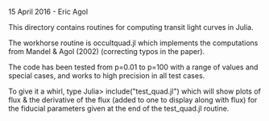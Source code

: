 15 April 2016 - Eric Agol

This directory contains routines for computing transit light
curves in Julia.

The workhorse routine is occultquad.jl which implements the
computations from Mandel & Agol (2002) (correcting typos in
the paper).

The code has been tested from p=0.01 to p=100 with a range
of values and special cases, and works to high precision in
all test cases.

To give it a whirl, type Julia> include("test_quad.jl")
which will show plots of flux & the derivative of the
flux (added to one to display along with flux) for the
fiducial parameters given at the end of the test_quad.jl
routine.
